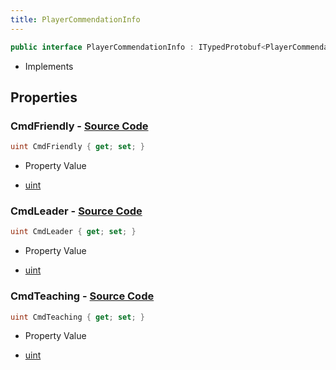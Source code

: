 ```yaml
---
title: PlayerCommendationInfo
---
```


```csharp
public interface PlayerCommendationInfo : ITypedProtobuf<PlayerCommendationInfo>, INativeHandle
```

- Implements

## Properties

### **CmdFriendly** - [Source Code](https://github.com/swiftly-solution/swiftlys2/blob/main/managed/src/SwiftlyS2.Generated/Protobufs/Interfaces/PlayerCommendationInfo.cs#L13)

```csharp
uint CmdFriendly { get; set; }
```

- Property Value

- [uint](https://learn.microsoft.com/dotnet/api/system.uint32)

### **CmdLeader** - [Source Code](https://github.com/swiftly-solution/swiftlys2/blob/main/managed/src/SwiftlyS2.Generated/Protobufs/Interfaces/PlayerCommendationInfo.cs#L19)

```csharp
uint CmdLeader { get; set; }
```

- Property Value

- [uint](https://learn.microsoft.com/dotnet/api/system.uint32)

### **CmdTeaching** - [Source Code](https://github.com/swiftly-solution/swiftlys2/blob/main/managed/src/SwiftlyS2.Generated/Protobufs/Interfaces/PlayerCommendationInfo.cs#L16)

```csharp
uint CmdTeaching { get; set; }
```

- Property Value

- [uint](https://learn.microsoft.com/dotnet/api/system.uint32)

